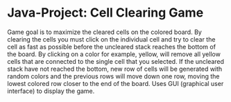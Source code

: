 # Java-Project: Cell Clearing Game
Game goal is to maximize the cleared cells on the colored board. By clearing the cells you must click on the individual cell and try to clear the cell as fast as possible before the uncleared stack reaches the bottom of the board. By clicking on a color for example, yellow, will remove all yellow cells that are connected to the single cell that you selected. If the uncleared stack have not reached the bottom, new row of cells will be generated with random colors and the previous rows will move down one row, moving the lowest colored row closer to the end of the board. Uses GUI (graphical user interface) to display the game. 
